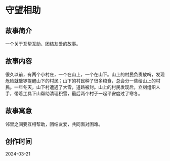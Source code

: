 # 守望相助

## 故事简介
一个关于互帮互助、团结友爱的故事。

## 故事内容
很久以前，有两个小村庄，一个在山上，一个在山下。山上的村民负责放哨，发现危险就敲锣提醒山下的村民；山下的村民种了很多粮食，总会分一些给山上的村民。一年冬天，山下村遭遇了大雪，道路被封。山上的村民发现后，立刻组织人手，带着工具下山帮助清理积雪，最后两个村子一起平安度过了寒冬。

## 故事寓意
邻里之间要互相帮助，团结友爱，共同面对困难。

## 创作时间
2024-03-21 